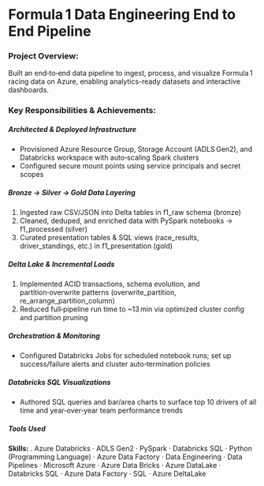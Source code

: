 
# Formula 1 Data Engineering End to End Pipeline

### Project Overview:
Built an end‑to‑end data pipeline to ingest, process, and visualize Formula 1 racing data on Azure, enabling analytics-ready datasets and interactive dashboards.

### Key Responsibilities & Achievements:

##### Architected & Deployed Infrastructure
  - Provisioned Azure Resource Group, Storage Account (ADLS Gen2), and Databricks workspace with auto‑scaling Spark clusters
  - Configured secure mount points using service principals and secret scopes

##### Bronze → Silver → Gold Data Layering
  1. Ingested raw CSV/JSON into Delta tables in f1_raw schema (bronze)
  1. Cleaned, deduped, and enriched data with PySpark notebooks → f1_processed (silver)
  1. Curated presentation tables & SQL views (race_results, driver_standings, etc.) in f1_presentation (gold)

##### Delta Lake & Incremental Loads
  1. Implemented ACID transactions, schema evolution, and partition‑overwrite patterns (overwrite_partition, re_arrange_partition_column)
  1. Reduced full‑pipeline run time to ~13 min via optimized cluster config and partition pruning

##### Orchestration & Monitoring
* Configured Databricks Jobs for scheduled notebook runs; set up success/failure alerts and cluster auto‑termination policies 

##### Databricks SQL Visualizations
* Authored SQL queries and bar/area charts to surface top 10 drivers of all time and year‑over‑year team performance trends

##### Tools Used
**Skills:**
. Azure Databricks 
· ADLS Gen2 
· PySpark 
· Databricks SQL 
· Python (Programming Language) 
· Azure Data Factory 
· Data Engineering 
· Data Pipelines 
· Microsoft Azure 
· Azure Data Bricks 
· Azure DataLake 
· Databricks SQL 
· Azure Data Factory 
· SQL 
· Azure DeltaLake 


